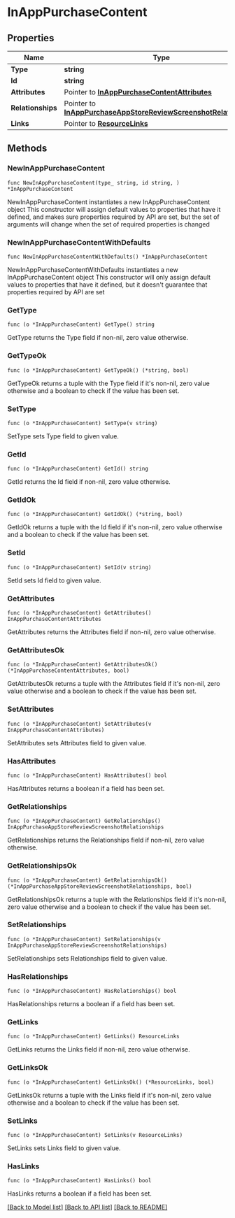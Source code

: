 # InAppPurchaseContent

## Properties

Name | Type | Description | Notes
------------ | ------------- | ------------- | -------------
**Type** | **string** |  | 
**Id** | **string** |  | 
**Attributes** | Pointer to [**InAppPurchaseContentAttributes**](InAppPurchaseContentAttributes.md) |  | [optional] 
**Relationships** | Pointer to [**InAppPurchaseAppStoreReviewScreenshotRelationships**](InAppPurchaseAppStoreReviewScreenshotRelationships.md) |  | [optional] 
**Links** | Pointer to [**ResourceLinks**](ResourceLinks.md) |  | [optional] 

## Methods

### NewInAppPurchaseContent

`func NewInAppPurchaseContent(type_ string, id string, ) *InAppPurchaseContent`

NewInAppPurchaseContent instantiates a new InAppPurchaseContent object
This constructor will assign default values to properties that have it defined,
and makes sure properties required by API are set, but the set of arguments
will change when the set of required properties is changed

### NewInAppPurchaseContentWithDefaults

`func NewInAppPurchaseContentWithDefaults() *InAppPurchaseContent`

NewInAppPurchaseContentWithDefaults instantiates a new InAppPurchaseContent object
This constructor will only assign default values to properties that have it defined,
but it doesn't guarantee that properties required by API are set

### GetType

`func (o *InAppPurchaseContent) GetType() string`

GetType returns the Type field if non-nil, zero value otherwise.

### GetTypeOk

`func (o *InAppPurchaseContent) GetTypeOk() (*string, bool)`

GetTypeOk returns a tuple with the Type field if it's non-nil, zero value otherwise
and a boolean to check if the value has been set.

### SetType

`func (o *InAppPurchaseContent) SetType(v string)`

SetType sets Type field to given value.


### GetId

`func (o *InAppPurchaseContent) GetId() string`

GetId returns the Id field if non-nil, zero value otherwise.

### GetIdOk

`func (o *InAppPurchaseContent) GetIdOk() (*string, bool)`

GetIdOk returns a tuple with the Id field if it's non-nil, zero value otherwise
and a boolean to check if the value has been set.

### SetId

`func (o *InAppPurchaseContent) SetId(v string)`

SetId sets Id field to given value.


### GetAttributes

`func (o *InAppPurchaseContent) GetAttributes() InAppPurchaseContentAttributes`

GetAttributes returns the Attributes field if non-nil, zero value otherwise.

### GetAttributesOk

`func (o *InAppPurchaseContent) GetAttributesOk() (*InAppPurchaseContentAttributes, bool)`

GetAttributesOk returns a tuple with the Attributes field if it's non-nil, zero value otherwise
and a boolean to check if the value has been set.

### SetAttributes

`func (o *InAppPurchaseContent) SetAttributes(v InAppPurchaseContentAttributes)`

SetAttributes sets Attributes field to given value.

### HasAttributes

`func (o *InAppPurchaseContent) HasAttributes() bool`

HasAttributes returns a boolean if a field has been set.

### GetRelationships

`func (o *InAppPurchaseContent) GetRelationships() InAppPurchaseAppStoreReviewScreenshotRelationships`

GetRelationships returns the Relationships field if non-nil, zero value otherwise.

### GetRelationshipsOk

`func (o *InAppPurchaseContent) GetRelationshipsOk() (*InAppPurchaseAppStoreReviewScreenshotRelationships, bool)`

GetRelationshipsOk returns a tuple with the Relationships field if it's non-nil, zero value otherwise
and a boolean to check if the value has been set.

### SetRelationships

`func (o *InAppPurchaseContent) SetRelationships(v InAppPurchaseAppStoreReviewScreenshotRelationships)`

SetRelationships sets Relationships field to given value.

### HasRelationships

`func (o *InAppPurchaseContent) HasRelationships() bool`

HasRelationships returns a boolean if a field has been set.

### GetLinks

`func (o *InAppPurchaseContent) GetLinks() ResourceLinks`

GetLinks returns the Links field if non-nil, zero value otherwise.

### GetLinksOk

`func (o *InAppPurchaseContent) GetLinksOk() (*ResourceLinks, bool)`

GetLinksOk returns a tuple with the Links field if it's non-nil, zero value otherwise
and a boolean to check if the value has been set.

### SetLinks

`func (o *InAppPurchaseContent) SetLinks(v ResourceLinks)`

SetLinks sets Links field to given value.

### HasLinks

`func (o *InAppPurchaseContent) HasLinks() bool`

HasLinks returns a boolean if a field has been set.


[[Back to Model list]](../README.md#documentation-for-models) [[Back to API list]](../README.md#documentation-for-api-endpoints) [[Back to README]](../README.md)



